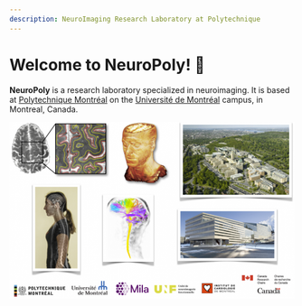 ```yaml
---
description: NeuroImaging Research Laboratory at Polytechnique
---
```


# Welcome to NeuroPoly!  👋

**NeuroPoly** is a research laboratory specialized in neuroimaging. It is based at [Polytechnique Montréal](http://www.polymtl.ca/) on the [Université de Montréal](http://www.umontreal.ca/) campus, in Montreal, Canada.

![](.gitbook/assets/fig_home.png)

